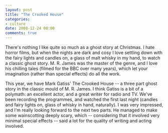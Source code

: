 ```yaml
---
layout: post
title: "The Crooked House"
categories:
- culture
date: 2008-12-24 00:00
comments: true
---
```


<p>There's nothing I like quite so much as a ghost story at Christmas. I hate horror films, but when the nights are dark and cosy I love settling down with the fairy lights and candles on, a glass of malt whisky in my hand, to watch a classic ghost story. M. R. James was the master of the genre, and I love his chilling tales (filmed for the BBC over many years), which let your imagination (rather than special effects) do all the work.</p>

<p>This year, we have Mark Gatiss' The Crooked House -- a three part ghost story in the classic mould of M. R. James. I think Gatiss is a bit of a polymath: an excellent actor, and a great writer for radio and TV. We've been recording the programmes, and watched the first last night (candles and fairy lights on, glass of whisky in hand, naturally). I was very impressed, and I'm really looking forward to the next two parts. He managed to make some wainscotting deeply scary, which -- considering that it involved very minimal special effects -- said a lot for the quality of writing and acting involved.</p>


